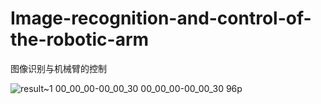 # Image-recognition-and-control-of-the-robotic-arm
图像识别与机械臂的控制

![result~1 00_00_00-00_00_30 00_00_00-00_00_30  96p](https://github.com/user-attachments/assets/ced6daf1-512c-4405-b87d-186f0100f9a8)

